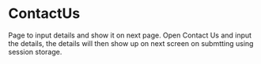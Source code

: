 # ContactUs
Page to input details and show it on next page.
Open Contact Us and input the details, the details will then show up on next screen on submtting using session storage.

